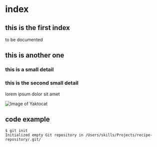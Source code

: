 # index
## this is the first index
to be documented
## this is another one
### this is a small detail
### this is the second small detail
lorem ipsum dolor sit amet

![Image of Yaktocat](https://octodex.github.com/images/yaktocat.png)

## code example
```
$ git init
Initialized empty Git repository in /Users/skills/Projects/recipe-repository/.git/
```

